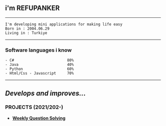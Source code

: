 ## i'm REFUPANKER
---
```
I'm developing mini applications for making life easy
Born in : 2004.06.29
Living in : Turkiye
``` 
---
###  Software languages i know 
```
- C#                        80%
- Java                      40%
- Python                    60%
- Html/Css - Javascript     70%
```
---
_Develops and improves..._
---
### PROJECTS (2021/202-)
- [**Weekly Question Solving**](https://WeeklyQuestionSolvingSite1.pactrefupanker.repl.co)
